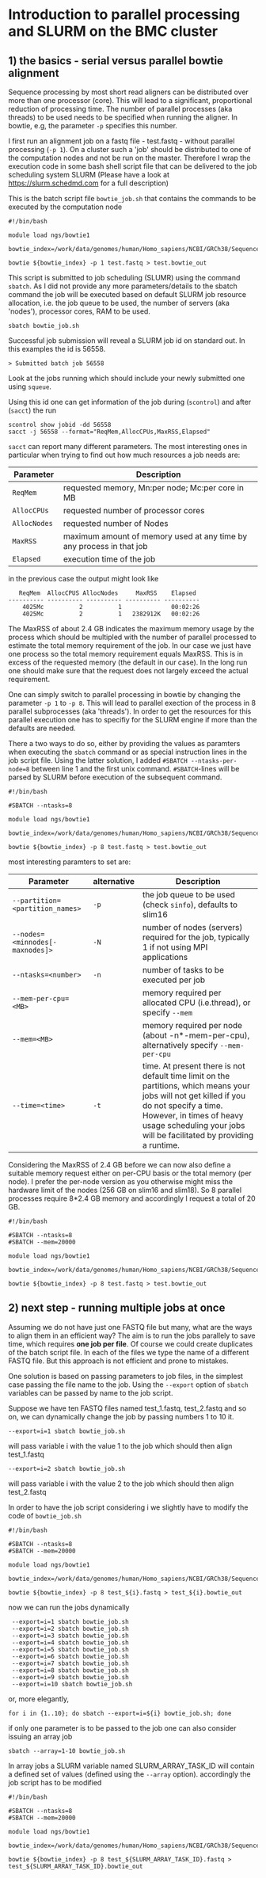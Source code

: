 # Introduction to parallel processing and SLURM on the BMC cluster

## 1) the basics - serial versus parallel bowtie alignment

Sequence processing by most short read aligners can be distributed over more than one processor (core). This will lead to a significant, proportional reduction of processing time. The number of parallel processes (aka threads) to be used needs to be specified when running the aligner. In bowtie, e.g, the parameter `-p` specifies this number. 

I first run an alignment job on a fastq file - test.fastq - without parallel processing (`-p 1`). On a cluster such a 'job' should be distributed to one of the computation nodes and not be run on the master. Therefore I wrap the execution code in some bash shell script file that can be delivered to the job scheduling system SLURM (Please have a look at <https://slurm.schedmd.com> for a full description)

This is the batch script file `bowtie_job.sh` that contains the commands to be executed by the computation node

	#!/bin/bash
	
	module load ngs/bowtie1
	
	bowtie_index=/work/data/genomes/human/Homo_sapiens/NCBI/GRCh38/Sequence/BowtieIndex/genome
	
	bowtie ${bowtie_index} -p 1 test.fastq > test.bowtie_out

This script is submitted to job scheduling (SLUMR) using the command `sbatch`. As I did not provide any more parameters/details to the sbatch command the job will be executed based on default SLURM job resource allocation, i.e. the job queue to be used, the number of servers (aka 'nodes'), processor cores, RAM to be used. 

	sbatch bowtie_job.sh

Successful job submission will reveal a SLURM job id on standard out. In this examples the id is 56558.

	> Submitted batch job 56558

Look at the jobs running which should include your newly submitted one using `squeue`.

Using this id one can get information of the job during (`scontrol`) and after (`sacct`) the run

	scontrol show jobid -dd 56558
	sacct -j 56558 --format="ReqMem,AllocCPUs,MaxRSS,Elapsed"

`sacct` can report many different parameters. The most interesting ones in particular when trying to find out how much resources a job needs are:
	
 Parameter | Description
---------- | ------------
`ReqMem` | requested memory, Mn:per node; Mc:per core in MB
`AllocCPUs ` | requested number of processor cores
`AllocNodes ` | requested number of Nodes
`MaxRSS ` |  maximum amount of memory used at any time by any process in that job
`Elapsed ` | execution time of the job

in the previous case the output might look like 

	   ReqMem  AllocCPUS AllocNodes     MaxRSS    Elapsed 
	---------- ---------- ---------- ---------- ---------- 
	    4025Mc          2          1              00:02:26 
	    4025Mc          2          1   2382912K   00:02:26 

The MaxRSS of about 2.4 GB indicates the maximum memory usage by the process which should be multipled with the number of parallel processed to estimate the total memory requirement of the job. In our case we just have one process so the total memory requirement equals MaxRSS. This is in excess of the requested memory (the default in our case). In the long run one should make sure that the request does not largely exceed the actual requirement.  

One can simply switch to parallel processing in bowtie by changing the parameter `-p 1` to `-p 8`. This will lead to parallel exection of the process in 8 parallel subprocesses (aka 'threads').
In order to get the resources for this parallel execution one has to specifiy for the SLURM engine if more than the defaults are needed. 

There a two ways to do so, either by providing the values as paramters when executing the `sbatch` command or as special instruction lines in the job script file.
Using the latter solution, I added `#SBATCH --ntasks-per-node=8` between line 1 and the first unix command. `#SBATCH`-lines will be parsed by SLURM before execution of the subsequent command. 

	#!/bin/bash
	
	#SBATCH --ntasks=8
	
	module load ngs/bowtie1
	
	bowtie_index=/work/data/genomes/human/Homo_sapiens/NCBI/GRCh38/Sequence/BowtieIndex/genome
	
	bowtie ${bowtie_index} -p 8 test.fastq > test.bowtie_out

most interesting paramters to set are:

 Parameter | alternative | Description
---------- | ----------- | -----------
`--partition=<partition_names>`| `-p`| the job queue to be used (check `sinfo`), defaults to slim16
`--nodes=<minnodes[-maxnodes]>`| `-N`| number of nodes (servers) required for the job, typically 1 if not using MPI applications
`--ntasks=<number>` | `-n` | number of tasks to be executed per job
`--mem-per-cpu=<MB>`| | memory required per allocated CPU (i.e.thread), or specify `--mem`
`--mem=<MB>` | | memory required per node (about -n*-mem-per-cpu), alternatively specify `--mem-per-cpu`
`--time=<time>`| `-t`| time. At present there is not default time limit on the partitions, which means your jobs will not get killed if you do not specify a time. However, in times of heavy usage scheduling your jobs will be facilitated by providing a runtime.


Considering the MaxRSS of 2.4 GB before we can now also define a suitable memory request either on per-CPU basis or the total memory (per node). I prefer the per-node version as you otherwise might miss the hardware limit of the nodes (256 GB on slim16 and slim18). So 8 parallel processes require 8*2.4 GB memory and accordingly I request a total of 20 GB.

	#!/bin/bash
	
	#SBATCH --ntasks=8
	#SBATCH --mem=20000
	
	module load ngs/bowtie1
	
	bowtie_index=/work/data/genomes/human/Homo_sapiens/NCBI/GRCh38/Sequence/BowtieIndex/genome
	
	bowtie ${bowtie_index} -p 8 test.fastq > test.bowtie_out

## 2) next step - running multiple jobs at once

Assuming we do not have just one FASTQ file but many, what are the ways to align them in an efficient way? The aim is to run the jobs parallely to save time, which requires **one job per file**. Of course we could create duplicates of the batch script file. In each of the files we type the name of a different FASTQ file. But this approach is not efficient and prone to mistakes.

One solution is based on passing parameters to job files, in the simplest case passing the file name to the job. Using the `--export` option of `sbatch` variables can be passed by name to the job script. 

Suppose we have ten FASTQ files named test_1.fastq, test_2.fastq and so on, we can dynamically change the job by passing numbers 1 to 10 it.

	--export=i=1 sbatch bowtie_job.sh
	
will pass variable i with the value 1 to the job which should then align test_1.fastq
	
	--export=i=2 sbatch bowtie_job.sh

will pass variable i with the value 2 to the job which should then align test_2.fastq

In order to have the job script considering i we slightly have to modify the code of `bowtie_job.sh`

	#!/bin/bash
	
	#SBATCH --ntasks=8
	#SBATCH --mem=20000
	
	module load ngs/bowtie1
	
	bowtie_index=/work/data/genomes/human/Homo_sapiens/NCBI/GRCh38/Sequence/BowtieIndex/genome
	
	bowtie ${bowtie_index} -p 8 test_${i}.fastq > test_${i}.bowtie_out


now we can run the jobs dynamically
	
	 --export=i=1 sbatch bowtie_job.sh
	 --export=i=2 sbatch bowtie_job.sh
	 --export=i=3 sbatch bowtie_job.sh
	 --export=i=4 sbatch bowtie_job.sh
	 --export=i=5 sbatch bowtie_job.sh
	 --export=i=6 sbatch bowtie_job.sh
	 --export=i=7 sbatch bowtie_job.sh
	 --export=i=8 sbatch bowtie_job.sh
	 --export=i=9 sbatch bowtie_job.sh
	 --export=i=10 sbatch bowtie_job.sh
	 
or, more elegantly,
	
	for i in {1..10}; do sbatch --export=i=${i} bowtie_job.sh; done	 
if only one parameter is to be passed to the job one can also consider issuing an array job

	sbatch --array=1-10 bowtie_job.sh
	
In array jobs a SLURM variable named SLURM_ARRAY_TASK_ID will contain a defined set of values (defined using the `--array` option). accordingly the job script has to be modified

	#!/bin/bash
	
	#SBATCH --ntasks=8
	#SBATCH --mem=20000
	
	module load ngs/bowtie1
	
	bowtie_index=/work/data/genomes/human/Homo_sapiens/NCBI/GRCh38/Sequence/BowtieIndex/genome
	
	bowtie ${bowtie_index} -p 8 test_${SLURM_ARRAY_TASK_ID}.fastq > test_${SLURM_ARRAY_TASK_ID}.bowtie_out


	
<!-- Highlight syntax for Mou.app, insert at the bottom of the markdown document  -->
<script src="http://yandex.st/highlightjs/7.3/highlight.min.js"></script>
<link rel="stylesheet" href="http://yandex.st/highlightjs/7.3/styles/github.min.css">
<script>
  hljs.initHighlightingOnLoad();
</script>
